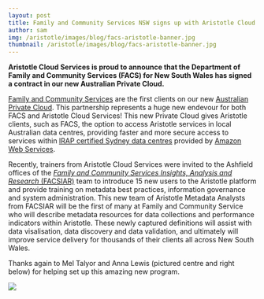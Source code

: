 ```yaml
---
layout: post
title: Family and Community Services NSW signs up with Aristotle Cloud Services!
author: sam
img: /aristotle/images/blog/facs-aristotle-banner.jpg
thumbnail: /aristotle/images/blog/facs-aristotle-banner.jpg
---
```


<!--Family and Community Services NSW signs up with Aristotle Cloud Services!-->
<!----------------------------------------------------------------------------->

**Aristotle Cloud Services is proud to announce that the Department of Family and Community Services (FACS) for New South Wales has signed a contract in our new Australian Private Cloud.**

[Family and Community Services](https://www.facs.nsw.gov.au) are the first clients on our new [Australian Private Cloud](/cloud). This partnership represents a huge new endevour for both FACS and Aristotle Cloud Services! This new Private Cloud gives Aristotle clients, such as FACS, the option to access Aristotle services in local Australian data centres, providing faster and more secure access to services within [IRAP certified Sydney data centres](https://aws.amazon.com/compliance/irap/) provided by [Amazon Web Services](https://aws.amazon.com/).

Recently, trainers from Aristotle Cloud Services were invited to the Ashfield offices of the [*Family and Community Services Insights, Analysis and Research* (FACSIAR)](https://www.facs.nsw.gov.au/resources/research/FACSIAR) team to introduce 15 new users to the Aristotle platform and provide training on metadata best practices, information governance and system administration. This new team of Aristotle Metadata Analysts from FACSIAR will be the first of many at Family and Community Service who will describe metadata resources for data collections and performance indicators within Aristotle. These newly captured definitions will assist with data visalisation, data discovery and data validation, and ultimately will improve service delivery for thousands of their clients all across New South Wales.

Thanks again to Mel Talyor and Anna Lewis (pictured centre and right below) for helping set up this amazing new program.

![](/aristotle/images/blog/facs-aristotle-hi-res.png)
